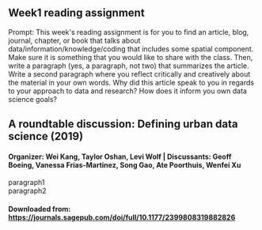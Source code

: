 ## Week1 reading assignment
Prompt: This week's reading assignment is for you to find an article, blog, journal, chapter, or book that talks about data/information/knowledge/coding that includes some spatial component. Make sure it is something that you would like to share with the class. Then, write a paragraph (yes, a paragraph, not two) that summarizes the article. Write a second paragraph where you reflect critically and creatively about the material in your own words. Why did this article speak to you in regards to your approach to data and research? How does it inform you own data science goals?


## A roundtable discussion: Defining urban data science (2019)
#### Organizer: Wei Kang, Taylor Oshan, Levi Wolf | Discussants: Geoff Boeing, Vanessa Frias-Martinez, Song Gao, Ate Poorthuis, Wenfei Xu

paragraph1   
paragraph2


#### Downloaded from: https://journals.sagepub.com/doi/full/10.1177/2399808319882826
